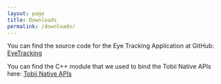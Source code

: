 ```yaml
---
layout: page
title: Downloads
permalink: /downloads/
---
```


You can find the source code for the Eye Tracking Application at GitHub:
[EyeTracking](https://github.com/EyeTrackingCSE/eyetracking.git)

You can find the C++ module that we used to bind the Tobii Native APIs here:
[Tobii Native APIs](https://www.npmjs.com/package/eyetracking)
